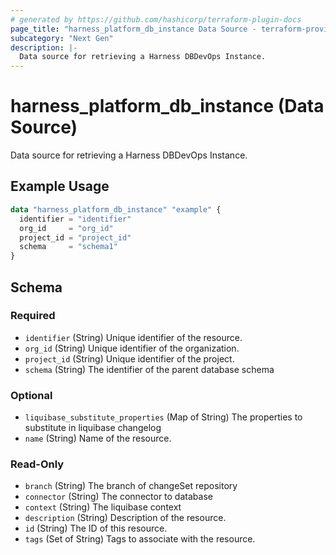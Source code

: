 ```yaml
---
# generated by https://github.com/hashicorp/terraform-plugin-docs
page_title: "harness_platform_db_instance Data Source - terraform-provider-harness"
subcategory: "Next Gen"
description: |-
  Data source for retrieving a Harness DBDevOps Instance.
---
```


# harness_platform_db_instance (Data Source)

Data source for retrieving a Harness DBDevOps Instance.

## Example Usage

```terraform
data "harness_platform_db_instance" "example" {
  identifier = "identifier"
  org_id     = "org_id"
  project_id = "project_id"
  schema     = "schema1"
}
```

<!-- schema generated by tfplugindocs -->
## Schema

### Required

- `identifier` (String) Unique identifier of the resource.
- `org_id` (String) Unique identifier of the organization.
- `project_id` (String) Unique identifier of the project.
- `schema` (String) The identifier of the parent database schema

### Optional

- `liquibase_substitute_properties` (Map of String) The properties to substitute in liquibase changelog
- `name` (String) Name of the resource.

### Read-Only

- `branch` (String) The branch of changeSet repository
- `connector` (String) The connector to database
- `context` (String) The liquibase context
- `description` (String) Description of the resource.
- `id` (String) The ID of this resource.
- `tags` (Set of String) Tags to associate with the resource.
